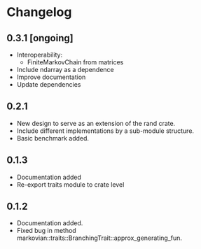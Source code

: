 # Changelog

## 0.3.1 [ongoing]

- Interoperability:
  - FiniteMarkovChain from matrices
- Include ndarray as a dependence
- Improve documentation
- Update dependencies

## 0.2.1

- New design to serve as an extension of the rand crate.
- Include different implementations by a sub-module structure.
- Basic benchmark added.

## 0.1.3

- Documentation added
- Re-export traits module to crate level

## 0.1.2

- Documentation added.
- Fixed bug in method markovian::traits::BranchingTrait::approx_generating_fun.

